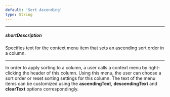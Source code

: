 ```yaml
---
default: 'Sort Ascending'
type: String
---
```

---
##### shortDescription
Specifies text for the context menu item that sets an ascending sort order in a column.

---
In order to apply sorting to a column, a user calls a context menu by right-clicking the header of this column. Using this menu, the user can choose a sort order or reset sorting settings for this column. The text of the menu items can be customized using the **ascendingText**, **descendingText** and **clearText** options correspondingly.